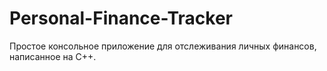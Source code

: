 # Personal-Finance-Tracker
Простое консольное приложение для отслеживания личных финансов, написанное на C++.
